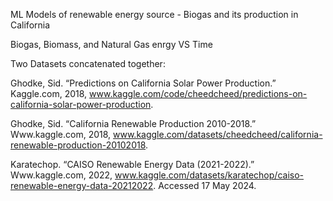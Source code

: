 ML Models of renewable energy source - Biogas and its production in California

Biogas, Biomass, and Natural Gas enrgy VS Time

Two Datasets concatenated together:

Ghodke, Sid. “Predictions on California Solar Power Production.” Kaggle.com, 2018, www.kaggle.com/code/cheedcheed/predictions-on-california-solar-power-production.

Ghodke, Sid. “California Renewable Production 2010-2018.” Www.kaggle.com, 2018, www.kaggle.com/datasets/cheedcheed/california-renewable-production-20102018.

Karatechop. “CAISO Renewable Energy Data (2021-2022).” Www.kaggle.com, 2022, www.kaggle.com/datasets/karatechop/caiso-renewable-energy-data-20212022. Accessed 17 May 2024.

